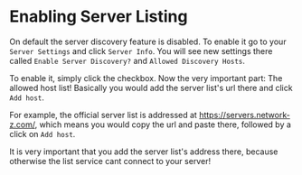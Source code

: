 # Enabling Server Listing

On default the server discovery feature is disabled. To enable it go to your `Server Settings` and click `Server Info`. You will see new settings there called `Enable Server Discovery?` and `Allowed Discovery Hosts`. 

To enable it, simply click the checkbox. Now the very important part: The allowed host list! Basically you would add the server list's url there and click `Add host`.

For example, the official server list is addressed at https://servers.network-z.com/, which means you would copy the url and paste there, followed by a click on `Add host`.

It is very important that you add the server list's address there, because otherwise the list service cant connect to your server!